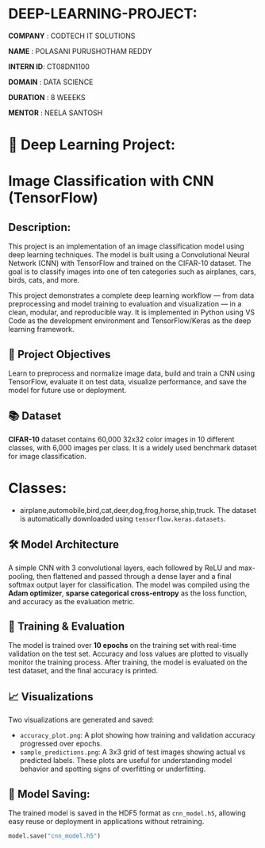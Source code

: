 # DEEP-LEARNING-PROJECT:

**COMPANY**  : CODTECH IT SOLUTIONS

**NAME**     : POLASANI PURUSHOTHAM REDDY

**INTERN ID**: CT08DN1100

**DOMAIN**   : DATA SCIENCE

**DURATION** : 8 WEEEKS

**MENTOR**   : NEELA SANTOSH
# 🧠 Deep Learning Project: 

# Image Classification with CNN (TensorFlow)

## Description:

This project is an implementation of an image classification model using deep learning techniques. The model is built using a Convolutional Neural Network (CNN) with TensorFlow and trained on the CIFAR-10 dataset. The goal is to classify images into one of ten categories such as airplanes, cars, birds, cats, and more.

This project demonstrates a complete deep learning workflow — from data preprocessing and model training to evaluation and visualization — in a clean, modular, and reproducible way. It is implemented in Python using VS Code as the development environment and TensorFlow/Keras as the deep learning framework.



## 🎯 Project Objectives
Learn to preprocess and normalize image data, build and train a CNN using TensorFlow, evaluate it on test data, visualize performance, and save the model for future use or deployment.

## 📚 Dataset

 **CIFAR-10** dataset  contains 60,000 32x32 color images in 10 different classes, with 6,000 images per class. It is a widely used benchmark dataset for image classification.
#  Classes:
- airplane,automobile,bird,cat,deer,dog,frog,horse,ship,truck.
The dataset is automatically downloaded using `tensorflow.keras.datasets`.
## 🛠️ Model Architecture
A simple CNN with 3 convolutional layers, each followed by ReLU and max-pooling, then flattened and passed through a dense layer and a final softmax output layer for classification.
The model was compiled using the **Adam optimizer**, **sparse categorical cross-entropy** as the loss function, and accuracy as the evaluation metric.

## 🧪 Training & Evaluation

The model is trained over **10 epochs** on the training set with real-time validation on the test set. Accuracy and loss values are plotted to visually monitor the training process. After training, the model is evaluated on the test dataset, and the final accuracy is printed.


## 📈 Visualizations

Two visualizations are generated and saved:
- `accuracy_plot.png`: A plot showing how training and validation accuracy progressed over epochs.
- `sample_predictions.png`: A 3x3 grid of test images showing actual vs predicted labels.
These plots are useful for understanding model behavior and spotting signs of overfitting or underfitting.

## 💾 Model Saving:
The trained model is saved in the HDF5 format as `cnn_model.h5`, allowing easy reuse or deployment in applications without retraining.
```python
model.save("cnn_model.h5")

